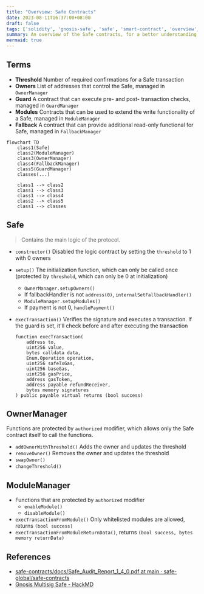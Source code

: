 ```yaml
---
title: "Overview: Safe Contracts"
date: 2023-08-11T16:37:00+08:00
draft: false
tags: ['solidity', 'gnosis-safe', 'safe', 'smart-contract', 'overview', 'learning-note']
summary: An overview of the Safe contracts, for a better understanding.
mermaid: true
---
```


## Terms

- **Threshold** Number of required confirmations for a Safe transaction
- **Owners** List of addresses that control the Safe, managed in `OwnerManager`
- **Guard** A contract that can execute pre- and post- transaction checks, managed in `GuardManager`
- **Modules** Contracts that can be used to extend the write functionality of a Safe, managed in `ModuleManager`
- **Fallback** A contract that can provide additional read-only functional for Safe, managed in `FallbackManager`

```mermaid
flowchart TD
    class1(Safe)
    class2(ModuleManager)
    class3(OwnerManager)
    class4(FallbackManager)
    class5(GuardManager)
    classes(...)

    class1 --> class2
    class1 --> class3
    class1 --> class4
    class2 --> class5
    class1 --> classes
```

## Safe

> Contains the main logic of the protocol.

- `constructor()` Disabled the logic contract by setting the `threshold` to 1 with 0 owners
- `setup()` The initialization function, which can only be called once (protected by `threshold`, which can only be 0 at initialization)
    - `OwnerManager.setupOwners()`
    - If fallbackHandler is not `address(0)`, `internalSetFallbackHandler()`
    - `ModuleManager.setupModules()`
    - If payment is not 0, `handlePayment()`
- `execTransaction()` Verifies the signature and executes a transaction. If the guard is set, it'll check before and after executing the transaction

    ```solidity
    function execTransaction(
        address to,
        uint256 value,
        bytes calldata data,
        Enum.Operation operation,
        uint256 safeTxGas,
        uint256 baseGas,
        uint256 gasPrice,
        address gasToken,
        address payable refundReceiver,
        bytes memory signatures
    ) public payable virtual returns (bool success)
    ```

## OwnerManager

Functions are protected by `authorized` modifier, which allows only the Safe contract itself to call the functions.

- `addOwnerWithThreshold()` Adds the owner and updates the threshold
- `removeOwner()` Removes the owner and updates the threshold
- `swapOwner()`
- `changeThreshold()`

## ModuleManager

- Functions that are protected by `authorized` modifier
    - `enableModule()`
    - `disableModule()`
- `execTransactionFromModule()` Only whitelisted modules are allowed, returns `(bool success)`
- `execTransactionFromModuleReturnData()`, returns `(bool success, bytes memory returnData)`

## References

- [safe-contracts/docs/Safe_Audit_Report_1_4_0.pdf at main · safe-global/safe-contracts](https://github.com/safe-global/safe-contracts/blob/main/docs/Safe_Audit_Report_1_4_0.pdf)
- [Gnosis Multisig Safe - HackMD](https://hackmd.io/@kyzooghost/HJMi2Nllq?print-pdf#/)